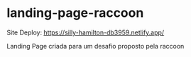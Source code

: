 # landing-page-raccoon
Site Deploy: https://silly-hamilton-db3959.netlify.app/


Landing Page criada para um desafio proposto pela raccoon
